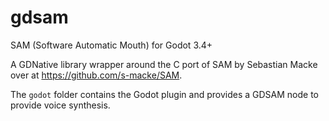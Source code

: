 # gdsam
SAM (Software Automatic Mouth) for Godot 3.4+

A GDNative library wrapper around the C port of SAM by Sebastian Macke over at https://github.com/s-macke/SAM.

The ```godot``` folder contains the Godot plugin and provides a GDSAM node to provide voice synthesis.
